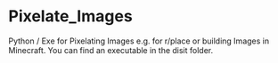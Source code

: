 # Pixelate_Images
Python / Exe for Pixelating Images e.g. for r/place or building Images in Minecraft.
You can find an executable in the disit folder.
